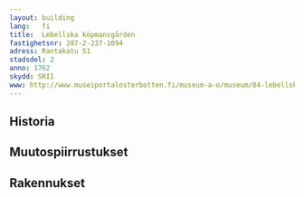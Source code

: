 ```yaml
---
layout: building
lang:   fi
title:  Lebellska köpmansgården
fastighetsnr: 287-2-237-1094
adress: Rantakatu 51
stadsdel: 2
anno: 1762
skydd: SRII
www: http://www.museiportalosterbotten.fi/museum-a-o/museum/84-lebellska-kopmansgarden
---
```


## Historia

## Muutospiirrustukset

## Rakennukset

